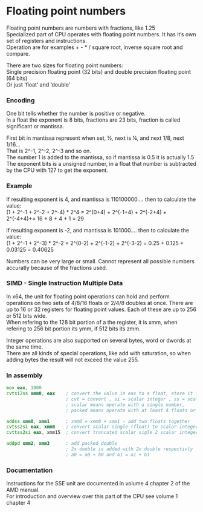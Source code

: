 # Floating point numbers
Floating point numbers are numbers with fractions, like 1.25 <br>
Specialized part of CPU operates with floating point numbers. It has it’s own set of registers and instructions.<br>
Operation are for examples + - * / square root, inverse square root and compare.

There are two sizes for floating point numbers: <br>
Single precision floating point (32 bits) and double precision floating point (64 bits) <br>
Or just ‘float’ and ‘double’

###  Encoding
One bit tells whether the number is positive or negative. <br>
In a float the exponent is 8 bits, fractions are 23 bits, fraction is called significant or mantissa.

First bit in mantissa represent when set, ½, next is ¼, and next 1/8, next 1/16… <br>
That is 2^-1, 2^-2, 2^-3 and so on. <br>
The number 1 is added to the mantissa, so if mantissa is 0.5 it is actually 1.5 <br>
The exponent bits is a unsigned number, in a float that number is subtracted by the CPU with 127 to get the exponent.

### Example
If resulting exponent is 4, and mantissa is 110100000.... then to calculate the value: <br>
(1 + 2^-1 + 2^-2 + 2^-4) * 2^4 = 2^(0+4) + 2^(-1+4) + 2^(-2+4) + 2^(-4+4)+= 16 + 8 + 4 + 1 = 29

if resulting exponent is -2, and mantissa is 101000.... then to calculate the value: <br>
(1 + 2^-1 + 2^-3) * 2^-2 = 2^(0-2) + 2^(-1-2) + 2^(-3-2) = 0.25 + 0.125 + 0.03125 = 0.40625

Numbers can be very large or small. Cannot represent all possible numbers accuratly because of the fractions used.

### SIMD - Single Instruction Multiple Data
In x64, the unit for floating point operations can hold and perform operations on two sets of 4/8/16 floats or 2/4/8 doubles at once.
There are up to 16 or 32 registers for floating point values. Each of these are up to 256 or 512 bits wide. <br>
When refering to the 128 bit portion of a the register, it is xmm, when refering to 256 bit portion its ymm, if 512 bits its zmm. <br> 

Integer operations are also supported on several bytes, word or dwords at the same time. <br>
There are all kinds of special operations, like add with saturation, so when adding bytes the result will not exceed the value 255.

### In assembly
```asm
mov eax, 1000
cvtsi2ss xmm0, eax    ; convert the value in eax to a float, store it in the lower 32 bit of 128 bit register xmm0
                      ; cvt = convert , si = scalar integer , ss = scalar single (float) ... sd = scalar double (double)
                      ; scalar means operate with a single number,
                      ; packed means operate with at least 4 floats or 2 double at the same time.

addss xmm0, xmm1      ; xmm0 = xmm0 + xmm1 - add two floats together
cvtss2si eax, xmm0    ; convert scalar single (float) to scalar integer, rounded to nearest
cvttss2si eax, xmm15  ; convert truncated scalar sigle 2 scalar integer, trunctate the fractions (round down)

addpd xmm2, xmm3      ; add packed double
                      ; 2x double is added with 2x double respectivly
                      ; a0 = a0 + b0 and a1 = a1 + b1
```

### Documentation
Instructions for the SSE unit are documented in volume 4 chapter 2 of the AMD manual. <br>
For introduction and overview over this part of the CPU see volume 1 chapter 4
